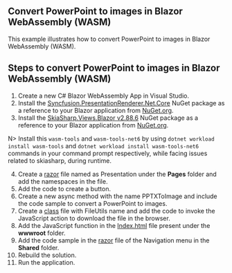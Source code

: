 Convert PowerPoint to images in Blazor WebAssembly (WASM)
---------------------------------------------------------

This example illustrates how to convert PowerPoint to images in Blazor WebAssembly (WASM).

Steps to convert PowerPoint to images in Blazor WebAssembly (WASM)
------------------------------------------------------------------

1. Create a new C# Blazor WebAssembly App in Visual Studio.
2. Install the [Syncfusion.PresentationRenderer.Net.Core](https://www.nuget.org/packages/Syncfusion.PresentationRenderer.Net.Core) NuGet package as a reference to your Blazor application from [NuGet.org](https://www.nuget.org/).  
3. Install the [SkiaSharp.Views.Blazor v2.88.6](https://www.nuget.org/packages/SkiaSharp.Views.Blazor/2.88.6) NuGet package as a reference to your Blazor application from [NuGet.org](https://www.nuget.org/).  

N> Install this `wasm-tools` and `wasm-tools-net6` by using `dotnet workload install wasm-tools` and `dotnet workload install wasm-tools-net6` commands in your command prompt respectively, while facing issues related to skiasharp, during runtime.

4. Create a [razor](https://github.com/SyncfusionExamples/PowerPoint-Examples/blob/master/PPTX-to-Image-conversion/Convert-PowerPoint-presentation-to-Image/Blazor/Client-side-application/Convert-PPTX-to-Image/Pages/DocIO.razor) file named as Presentation under the **Pages** folder and add the namespaces in the file.
5. Add the code to create a button.
6. Create a new async method with the name PPTXToImage and include the code sample to convert a PowerPoint to images.
7. Create a [class](https://github.com/SyncfusionExamples/PowerPoint-Examples/blob/master/PPTX-to-Image-conversion/Convert-PowerPoint-presentation-to-Image/Blazor/Client-side-application/Convert-PPTX-to-Image/FileUtils.cs) file with FileUtils name and add the code to invoke the JavaScript action to download the file in the browser.
8. Add the JavaScript function in the [Index.html](https://github.com/SyncfusionExamples/PowerPoint-Examples/blob/master/PPTX-to-Image-conversion/Convert-PowerPoint-presentation-to-Image/Blazor/Client-side-application/Convert-PPTX-to-Image/wwwroot/index.html) file present under the **wwwroot** folder.
9. Add the code sample in the [razor](https://github.com/SyncfusionExamples/PowerPoint-Examples/blob/master/PPTX-to-Image-conversion/Convert-PowerPoint-presentation-to-Image/Blazor/Client-side-application/Convert-PPTX-to-Image/Shared/NavMenu.razor) file of the Navigation menu in the **Shared** folder.
10. Rebuild the solution.
11. Run the application.
